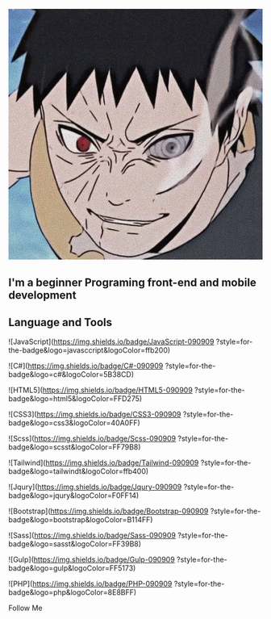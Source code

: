 [![Header](https://github.com/424Nkita-Csharsfta4/424Nkita-Csharsfta4/blob/main/424Nkita-Csharsfta4-main/assets/1.jpg)](https://vk.com/php1234python)

## I'm a beginner Programing front-end  and mobile development

## Language and Tools
![JavaScript](https://img.shields.io/badge/JavaScript-090909
?style=for-the-badge&logo=javasccript&logoColor=ffb200)

![C#](https://img.shields.io/badge/C#-090909
?style=for-the-badge&logo=c#&logoColor=5B38CD)

![HTML5](https://img.shields.io/badge/HTML5-090909
?style=for-the-badge&logo=html5&logoColor=FFD275)

![CSS3](https://img.shields.io/badge/CSS3-090909
?style=for-the-badge&logo=css3&logoColor=40A0FF)

![Scss](https://img.shields.io/badge/Scss-090909
?style=for-the-badge&logo=scsst&logoColor=FF79B8)

![Tailwind](https://img.shields.io/badge/Tailwind-090909
?style=for-the-badge&logo=tailwindt&logoColor=ffb400)

![Jqury](https://img.shields.io/badge/Jqury-090909
?style=for-the-badge&logo=jqury&logoColor=F0FF14)

![Bootstrap](https://img.shields.io/badge/Bootstrap-090909
?style=for-the-badge&logo=bootstrap&logoColor=B114FF)

![Sass](https://img.shields.io/badge/Sass-090909
?style=for-the-badge&logo=sasst&logoColor=FF39B8)

![Gulp](https://img.shields.io/badge/Gulp-090909
?style=for-the-badge&logo=gulp&logoColor=FF5173)

![PHP](https://img.shields.io/badge/PHP-090909
?style=for-the-badge&logo=php&logoColor=8E8BFF)

Follow Me